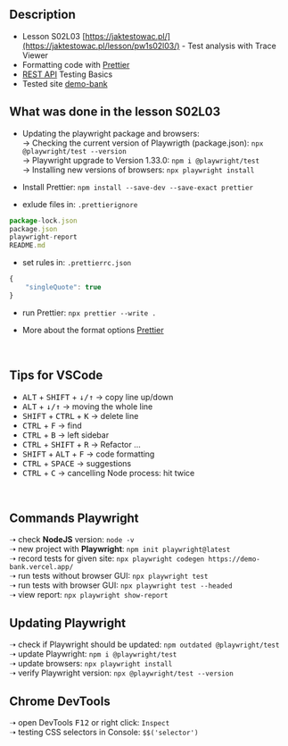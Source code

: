 ## Description
- Lesson S02L03 [https://jaktestowac.pl/](https://jaktestowac.pl/lesson/pw1s02l03/) - Test analysis with Trace Viewer
- Formatting code with [Prettier](https://jaktestowac.pl/lesson/pw1sb01l06/)
- [REST API](https://jaktestowac.pl/api/) Testing Basics
- Tested site [demo-bank](https://demo-bank.vercel.app/)
 
## What was done in the lesson S02L03
- Updating the playwright package and browsers:  
-> Checking the current version of Playwrigth (package.json): `npx @playwright/test --version`  
-> Playwright upgrade to Version 1.33.0: `npm i @playwright/test`  
-> Installing new versions of browsers: `npx playwright install` 

- Install Prettier: `npm install --save-dev --save-exact prettier` 

- exlude files in: `.prettierignore`
```TypeScript
package-lock.json
package.json
playwright-report
README.md
```  

- set rules in: `.prettierrc.json`
```TypeScript
{
    "singleQuote": true
}
```  
- run Prettier: `npx prettier --write .`  

- More about the format options [Prettier](https://prettier.io/docs/en/options.html)

<br>

## Tips for VSCode
- <kbd>ALT</kbd> + <kbd>SHIFT</kbd> + <kbd>↓/↑</kbd> -> copy line up/down 
- <kbd>ALT</kbd> + <kbd>↓/↑</kbd> -> moving the whole line 
- <kbd>SHIFT</kbd> + <kbd>CTRL</kbd> + <kbd>K</kbd> -> delete line  
- <kbd>CTRL</kbd> + <kbd>F</kbd> -> find  
- <kbd>CTRL</kbd> + <kbd>B</kbd> -> left sidebar  
- <kbd>CTRL</kbd> + <kbd>SHIFT</kbd> + <kbd>R</kbd> -> Refactor ...
- <kbd>SHIFT</kbd> + <kbd>ALT</kbd> + <kbd>F</kbd> -> code formatting
- <kbd>CTRL</kbd> + <kbd>SPACE</kbd> -> suggestions
- <kbd>CTRL</kbd> + <kbd>C</kbd> -> cancelling Node process: hit twice

<br>

## Commands Playwright

➝  check **NodeJS** version: `node -v`  
➝  new project with **Playwright**: `npm init playwright@latest`  
➝  record tests for given site: `npx playwright codegen https://demo-bank.vercel.app/`  
➝  run tests without browser GUI: `npx playwright test`  
➝  run tests with browser GUI: `npx playwright test --headed`  
➝  view report: `npx playwright show-report`  

## Updating Playwright

➝  check if Playwright should be updated: `npm outdated @playwright/test`  
➝  update Playwright: `npm i @playwright/test`  
➝  update browsers: `npx playwright install`  
➝  verify Playwright version: `npx @playwright/test --version`   

## Chrome DevTools

➝  open DevTools <kbd>F12</kbd> or right click: `Inspect`  
➝  testing CSS selectors in Console: `$$('selector')`  
